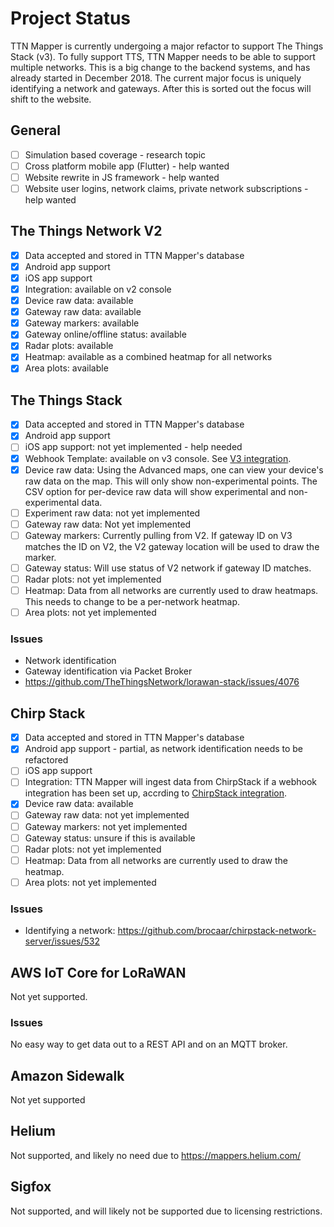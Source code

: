 # Project Status

TTN Mapper is currently undergoing a major refactor to support The Things Stack (v3). To fully support TTS, TTN Mapper needs to be able to support multiple networks. 
This is a big change to the backend systems, and has already started in December 2018. The current major focus is uniquely identifying a network and gateways. After this is sorted out the focus will shift to the website.

## General

- [ ] Simulation based coverage - research topic
- [ ] Cross platform mobile app (Flutter) - help wanted
- [ ] Website rewrite in JS framework - help wanted
- [ ] Website user logins, network claims, private network subscriptions - help wanted

## The Things Network V2

- [x] Data accepted and stored in TTN Mapper's database
- [x] Android app support
- [x] iOS app support
- [x] Integration: available on v2 console
- [x] Device raw data: available
- [x] Gateway raw data: available
- [x] Gateway markers: available
- [x] Gateway online/offline status: available
- [x] Radar plots: available
- [x] Heatmap: available as a combined heatmap for all networks
- [x] Area plots: available

## The Things Stack

- [x] Data accepted and stored in TTN Mapper's database
- [x] Android app support
- [ ] iOS app support: not yet implemented - help needed
- [x] Webhook Template: available on v3 console. See [V3 integration](integration/tts-integration-v3.md).
- [x] Device raw data: Using the Advanced maps, one can view your device's raw data on the map. This will only show non-experimental points. The CSV option for per-device raw data will show experimental and non-experimental data.
- [ ] Experiment raw data: not yet implemented
- [ ] Gateway raw data: Not yet implemented
- [ ] Gateway markers: Currently pulling from V2. If gateway ID on V3 matches the ID on V2, the V2 gateway location will be used to draw the marker.
- [ ] Gateway status: Will use status of V2 network if gateway ID matches.
- [ ] Radar plots: not yet implemented
- [ ] Heatmap: Data from all networks are currently used to draw heatmaps. This needs to change to be a per-network heatmap.
- [ ] Area plots: not yet implemented

### Issues
* Network identification
* Gateway identification via Packet Broker
* https://github.com/TheThingsNetwork/lorawan-stack/issues/4076

## Chirp Stack

- [x] Data accepted and stored in TTN Mapper's database
- [x] Android app support - partial, as network identification needs to be refactored
- [ ] iOS app support
- [ ] Integration: TTN Mapper will ingest data from ChirpStack if a webhook integration has been set up, accrding to [ChirpStack integration](integrations/chirpstack.md).
- [x] Device raw data: available
- [ ] Gateway raw data: not yet implemented
- [ ] Gateway markers: not yet implemented
- [ ] Gateway status: unsure if this is available
- [ ] Radar plots: not yet implemented
- [ ] Heatmap: Data from all networks are currently used to draw the heatmap.
- [ ] Area plots: not yet implemented

### Issues

* Identifying a network: https://github.com/brocaar/chirpstack-network-server/issues/532

## AWS IoT Core for LoRaWAN

Not yet supported.

### Issues

No easy way to get data out to a REST API and on an MQTT broker.

## Amazon Sidewalk

Not yet supported

## Helium

Not supported, and likely no need due to https://mappers.helium.com/

## Sigfox

Not supported, and will likely not be supported due to licensing restrictions.
